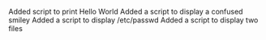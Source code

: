 Added script to print Hello World
Added a script to display a confused smiley
Added a script to display /etc/passwd
Added a script to display two files
